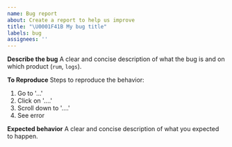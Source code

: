 ```yaml
---
name: Bug report
about: Create a report to help us improve
title: "\U0001F41B My bug title"
labels: bug
assignees: ''
---
```


<!-- Guidelines -->
<!-- Please check if an issue does not exist already for it: https://github.com/flashcatcloud/browser-sdk/issues -->
<!-- Please check if the issue happens with latest version -->

**Describe the bug**
A clear and concise description of what the bug is and on which product (`rum`, `logs`).

**To Reproduce**
Steps to reproduce the behavior:

1. Go to '...'
2. Click on '....'
3. Scroll down to '....'
4. See error

**Expected behavior**
A clear and concise description of what you expected to happen.
